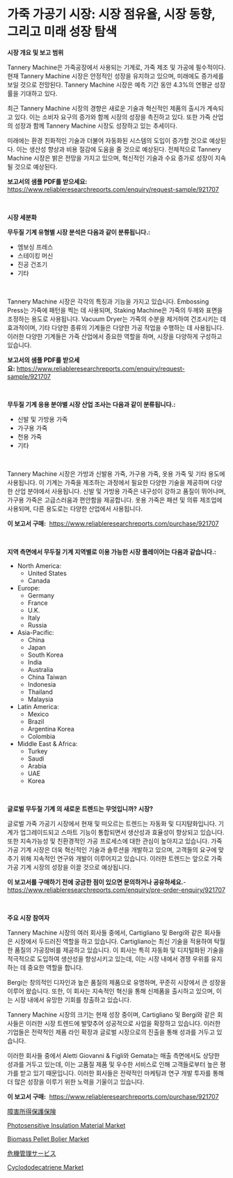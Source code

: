 <p><h1>가죽 가공기 시장: 시장 점유율, 시장 동향, 그리고 미래 성장 탐색</h1></p><p><strong>시장 개요 및 보고 범위</strong></p>
<p><p>Tannery Machine은 가죽공장에서 사용되는 기계로, 가죽 제조 및 가공에 필수적이다. 현재 Tannery Machine 시장은 안정적인 성장을 유지하고 있으며, 미래에도 증가세를 보일 것으로 전망된다. Tannery Machine 시장은 예측 기간 동안 4.3%의 연평균 성장률을 기대하고 있다.</p><p>최근 Tannery Machine 시장의 경향은 새로운 기술과 혁신적인 제품의 출시가 계속되고 있다. 이는 소비자 요구의 증가와 함께 시장의 성장을 촉진하고 있다. 또한 가죽 산업의 성장과 함께 Tannery Machine 시장도 성장하고 있는 추세이다.</p><p>미래에는 환경 친화적인 기술과 더불어 자동화된 시스템의 도입이 증가할 것으로 예상된다. 이는 생산성 향상과 비용 절감에 도움을 줄 것으로 예상된다. 전체적으로 Tannery Machine 시장은 밝은 전망을 가지고 있으며, 혁신적인 기술과 수요 증가로 성장이 지속될 것으로 예상된다.</p></p>
<p><strong>보고서의 샘플 PDF를 받으세요:</strong> <a href="https://www.reliableresearchreports.com/enquiry/request-sample/921707">https://www.reliableresearchreports.com/enquiry/request-sample/921707</a></p>
<p>&nbsp;</p>
<p><strong>시장 세분화</strong></p>
<p><strong>무두질 기계 유형별 시장 분석은 다음과 같이 분류됩니다.:</strong></p>
<p><ul><li>엠보싱 프레스</li><li>스테이킹 머신</li><li>진공 건조기</li><li>기타</li></ul></p>
<p>&nbsp;</p>
<p><p>Tannery Machine 시장은 각각의 특징과 기능을 가지고 있습니다. Embossing Press는 가죽에 패턴을 찍는 데 사용되며, Staking Machine은 가죽의 두께와 표면을 조정하는 용도로 사용됩니다. Vacuum Dryer는 가죽의 수분을 제거하여 건조시키는 데 효과적이며, 기타 다양한 종류의 기계들은 다양한 가공 작업을 수행하는 데 사용됩니다. 이러한 다양한 기계들은 가죽 산업에서 중요한 역할을 하며, 시장을 다양하게 구성하고 있습니다.</p></p>
<p><strong>보고서의 샘플 PDF를 받으세요:</strong>&nbsp;<a href="https://www.reliableresearchreports.com/enquiry/request-sample/921707">https://www.reliableresearchreports.com/enquiry/request-sample/921707</a></p>
<p>&nbsp;</p>
<p><strong> 무두질 기계 응용 분야별 시장 산업 조사는 다음과 같이 분류됩니다.:</strong></p>
<p><ul><li>신발 및 가방용 가죽</li><li>가구용 가죽</li><li>천용 가죽</li><li>기타</li></ul></p>
<p>&nbsp;</p>
<p><p>Tannery Machine 시장은 가방과 신발용 가죽, 가구용 가죽, 옷용 가죽 및 기타 용도에 사용됩니다. 이 기계는 가죽을 제조하는 과정에서 필요한 다양한 기술을 제공하며 다양한 산업 분야에서 사용됩니다. 신발 및 가방용 가죽은 내구성이 강하고 품질이 뛰어나며, 가구용 가죽은 고급스러움과 편안함을 제공합니다. 옷용 가죽은 패션 및 의류 제조업에 사용되며, 다른 용도로는 다양한 산업에서 사용됩니다.</p></p>
<p><strong>이 보고서 구매:</strong>&nbsp; <a href="https://www.reliableresearchreports.com/purchase/921707">https://www.reliableresearchreports.com/purchase/921707</a></p>
<p>&nbsp;</p>
<p><strong>지역 측면에서 무두질 기계 지역별로 이용 가능한 시장 플레이어는 다음과 같습니다.:</strong></p>
<p><ul>
    <li>
        North America:
        <ul>
            <li>United States</li>
            <li>Canada</li>
        </ul>
    </li>
    <li>
        Europe:
        <ul>
            <li>Germany</li>
            <li>France</li>
            <li>U.K.</li>
            <li>Italy</li>
            <li>Russia</li>
        </ul>
    </li>
    <li>
        Asia-Pacific:
        <ul>
            <li>China</li>
            <li>Japan</li>
            <li>South Korea</li>
            <li>India</li>
            <li>Australia</li>
            <li>China Taiwan</li>
            <li>Indonesia</li>
            <li>Thailand</li>
            <li>Malaysia</li>
        </ul>
    </li>
    <li>
        Latin America:
        <ul>
            <li>Mexico</li>
            <li>Brazil</li>
            <li>Argentina Korea</li>
            <li>Colombia</li>
        </ul>
    </li>
    <li>
        Middle East & Africa:
        <ul>
            <li>Turkey</li>
            <li>Saudi</li>
            <li>Arabia</li>
            <li>UAE</li>
            <li>Korea</li>
        </ul>
    </li>
    </ul></p>
<p>&nbsp;</p>
<p><strong>글로벌 무두질 기계 의 새로운 트렌드는 무엇입니까? 시장?</strong></p>
<p><p>글로벌 가죽 가공기 시장에서 현재 및 떠오르는 트렌드는 자동화 및 디지턈화입니다. 기계가 업그레이드되고 스마트 기능이 통합되면서 생산성과 효율성이 향상되고 있습니다. 또한 지속가능성 및 친환경적인 가공 프로세스에 대한 관심이 높아지고 있습니다. 가죽 가공 기계 시장은 더욱 혁신적인 기술과 솔루션을 개발하고 있으며, 고객들의 요구에 맞추기 위해 지속적인 연구와 개발이 이루어지고 있습니다. 이러한 트렌드는 앞으로 가죽 가공 기계 시장의 성장을 이끌 것으로 예상됩니다.</p></p>
<p><strong>이 보고서를 구매하기 전에 궁금한 점이 있으면 문의하거나 공유하세요.</strong>- <a href="https://www.reliableresearchreports.com/enquiry/pre-order-enquiry/921707">https://www.reliableresearchreports.com/enquiry/pre-order-enquiry/921707</a></p>
<p>&nbsp;</p>
<p><strong>주요 시장 참여자</strong></p>
<p><p>Tannery Machine 시장의 여러 회사들 중에서, Cartigliano 및 Bergi와 같은 회사들은 시장에서 두드러진 역할을 하고 있습니다. Cartigliano는 최신 기술을 적용하여 탁월한 품질의 가공장비를 제공하고 있습니다. 이 회사는 특히 자동화 및 디지털화된 기술을 적극적으로 도입하여 생산성을 향상시키고 있는데, 이는 시장 내에서 경쟁 우위를 유지하는 데 중요한 역할을 합니다.</p><p>Bergi는 창의적인 디자인과 높은 품질의 제품으로 유명하며, 꾸준히 시장에서 큰 성장을 이루어 왔습니다. 또한, 이 회사는 지속적인 혁신을 통해 신제품을 출시하고 있으며, 이는 시장 내에서 유망한 기회를 창출하고 있습니다.</p><p>Tannery Machine 시장의 크기는 현재 성장 중이며, Cartigliano 및 Bergi와 같은 회사들은 이러한 시장 트렌드에 발맞추어 성공적으로 사업을 확장하고 있습니다. 이러한 기업들은 전략적인 제품 라인 확장과 글로벌 시장으로의 진출을 통해 성과를 거두고 있습니다.</p><p>이러한 회사들 중에서 Aletti Giovanni & Figli와 Gemata는 매출 측면에서도 상당한 성과를 거두고 있는데, 이는 고품질 제품 및 우수한 서비스로 인해 고객들로부터 높은 평가를 받고 있기 때문입니다. 이러한 회사들은 전략적인 마케팅과 연구 개발 투자를 통해 더 많은 성장을 이루기 위한 노력을 기울이고 있습니다.</p></p>
<p><strong>이 보고서 구매:</strong>&nbsp;&nbsp;<a href="https://www.reliableresearchreports.com/purchase/921707">https://www.reliableresearchreports.com/purchase/921707</a></p>
<p><p><a href="https://github.com/mohamedbakry57/Market-Research-Report-List-2/blob/main/7635250182285.md">障害所得保護保険</a></p><p><a href="https://issuu.com/reportprime-2/docs/photosensitive-insulation-material-market-size-203">Photosensitive Insulation Material Market</a></p><p><a href="https://issuu.com/reportprime-2/docs/biomass-pellet-bolier-market-size-2030.pptx">Biomass Pellet Bolier Market</a></p><p><a href="https://github.com/lababdou/Market-Research-Report-List-2/blob/main/5134479182286.md">危機管理サービス</a></p><p><a href="https://github.com/Airanohannonzb68e5pb53oc1/Market-Research-Report-List-1/blob/main/cyclododecatriene-market.md">Cyclododecatriene Market</a></p></p>
